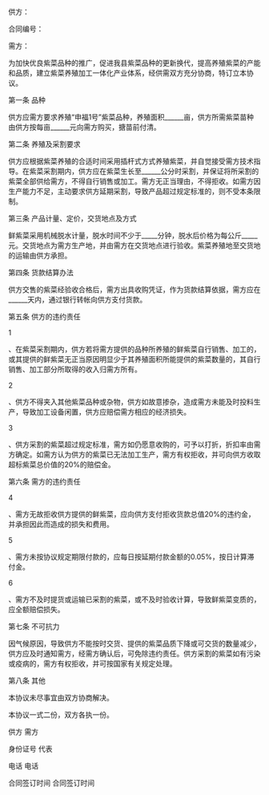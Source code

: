 
 



供方：                                                 

合同编号：


需方： 


为加快优良紫菜品种的推广，促进我县紫菜品种的更新换代，提高养殖紫菜的产能和品质，建立紫菜养殖加工一体化产业体系，经供需双方充分协商，特订立本协议。


第一条  品种


供方应需方要求养殖“申福1号”紫菜品种，养殖面积______亩，供方所需紫菜苗种由供方按每亩______元向需方购买，搪苗前付清。


第二条  养殖及采割要求


供方应根据紫菜养殖的合适时间采用插杆式方式养殖紫菜，并自觉接受需方技术指导。在紫菜采割期内，供方应在紫菜生长至______公分时采割，并保证将所采割的紫菜全部供给需方，不得自行销售或加工。需方无正当理由，不得拒收。如需方因生产能力不足，主动要求供方延期采割，导致产品超过规定标准的，则不受本条限制。


 

   

第三条  产品计量、定价，交货地点及方式


鲜紫菜采用机械脱水计量，脱水时间不少于_____分钟，脱水后价格为每公斤_____元。交货地点为需方生产地，并由需方在交货地点进行验收。紫菜养殖地至交货地的运输由供方承担。


 

   

第四条  货款结算办法


供方交售的紫菜经验收合格后，需方出具收购凭证，作为货款结算依据，需方应在______天内，通过银行转帐向供方支付货款。


第五条  供方的违约责任


1

、在紫菜采割期内，供方若将需方提供的品种所养殖的鲜紫菜自行销售、加工的，或其提供的鲜紫菜无正当原因明显少于其养殖面积所能提供的紫菜数量的，其自行销售、加工部分所取得的收入归需方所有。


2

、供方不得夹入其他紫菜品种或杂物，供方如故意掺杂，造成需方未能及时投料生产，导致加工设备闲置，供方应赔偿需方相应的经济损失。


3

、供方采割的紫菜超过规定标准，需方如仍愿意收购的，可予以打折，折扣率由需方确定。如需方认为供方的紫菜已无法加工生产，需方有权拒收，并可向供方收取超标紫菜总价值的20%的赔偿金。


第六条  需方的违约责任


4

、需方无故拒收供方提供的鲜紫菜，应向供方支付拒收货款总值20%的违约金，并承担因此而造成的损失和费用。


5

、需方未按协议规定期限付款的，应每日按延期付款金额的0.05%，按日计算滞付金。


6

、需方不及时提货或运输已采割的紫菜，或不及时验收计算，导致鲜紫菜变质的，应全额赔偿损失。


第七条  不可抗力


因气候原因，导致供方不能按时交货、提供的紫菜品质下降或可交货的数量减少，供方应及时通知需方，经需方确认后，可免除违约责任。供方采割的紫菜如有污染或疫病的，需方有权拒收，并可按国家有关规定处理。


第八条  其他


本协议未尽事宜由双方协商解决。


本协议一式二份，双方各执一份。



 

供方                                     需方


身份证号                                 代表


电话                                     电话


合同签订时间                             合同签订时间


 


 

 
 
 
 
 
  


  
 

  


  


  
 
 
 
 

